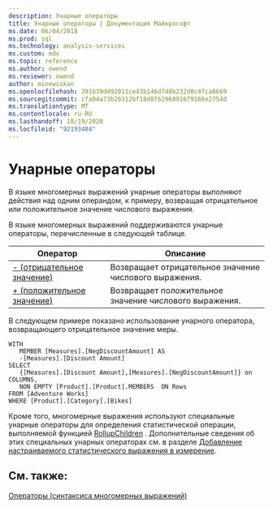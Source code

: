 ```yaml
---
description: Унарные операторы
title: Унарные операторы | Документация Майкрософт
ms.date: 06/04/2018
ms.prod: sql
ms.technology: analysis-services
ms.custom: mdx
ms.topic: reference
ms.author: owend
ms.reviewer: owend
author: minewiskan
ms.openlocfilehash: 391b39dd92011ce43b146d740b232d0c4fca6669
ms.sourcegitcommit: cfa04a73b26312bf18d8f6296891679166e2754d
ms.translationtype: MT
ms.contentlocale: ru-RU
ms.lasthandoff: 10/19/2020
ms.locfileid: "92193484"
---
```

# <a name="unary-operators"></a>Унарные операторы


  В языке многомерных выражений унарные операторы выполняют действия над одним операндом, к примеру, возвращая отрицательное или положительное значение числового выражения.  
  
 В языке многомерных выражений поддерживаются унарные операторы, перечисленные в следующей таблице.  
  
|Оператор|Описание|  
|--------------|-----------------|  
|[- (отрицательное значение)](../mdx/negative-mdx.md)|Возвращает отрицательное значение числового выражения.|  
|[+ (положительное значение)](../mdx/positive-mdx.md)|Возвращает положительное значение числового выражения.|  
  
 В следующем примере показано использование унарного оператора, возвращающего отрицательное значение меры.  
  
```  
WITH   
   MEMBER [Measures].[NegDiscountAmount] AS  
   -[Measures].[Discount Amount]  
SELECT   
   {[Measures].[Discount Amount],[Measures].[NegDiscountAmount]} on COLUMNS,  
   NON EMPTY [Product].[Product].MEMBERS  ON Rows  
FROM [Adventure Works]  
WHERE [Product].[Category].[Bikes]  
```  
  
 Кроме того, многомерные выражения используют специальные унарные операторы для определения статистической операции, выполняемой функцией [RollupChildren](../mdx/rollupchildren-mdx.md) . Дополнительные сведения об этих специальных унарных операторах см. в разделе [Добавление настраиваемого статистического выражения в измерение](/analysis-services/multidimensional-models/bi-wizard-add-a-custom-aggregation-to-a-dimension).  
  
## <a name="see-also"></a>См. также:  
 [Операторы &#40;синтаксиса многомерных выражений&#41;](../mdx/operators-mdx-syntax.md)  
  
